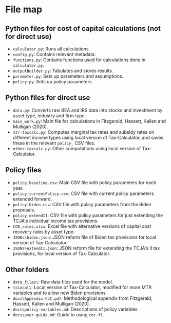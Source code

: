 # File map

## Python files for cost of capital calculations (not for direct use)
 - `calculator.py`: Runs all calculations.
 - `config.py`: Contains relevant metadata.
 - `functions.py`: Contains functions used for calculations done in `calculator.py`.
 - `outputBuilder.py`: Tabulates and stores results.
 - `parameter.py`: Sets up parameters and assumptions.
 - `policy.py`: Sets up policy parameters.

## Python files for direct use
 - `data.py`: Converts raw BEA and IRS data into stocks and investment by asset type, industry and firm type.
 - `main_work.py`: Main file for calculations in Fitzgerald, Hassett, Kallen and Mulligan (2020).
 - `mtr-taxcalc.py`: Computes marginal tax rates and subsidy rates on different income types using local version of Tax-Calculator, and saves these in the relevant `policy_` CSV files.
 - `other-taxcalc.py`: Other computations using local version of Tax-Calculator.

## Policy files
 - `policy_baseline.csv`: Main CSV file with policy parameters for each year.
 - `policy_currentPolicy.csv`: CSV file with current policy parameters extended forward.
 - `policy_biden.csv`: CSV file with policy parameters from the Biden proposals.
 - `policy_extendII`: CSV file with policy parameters for just extending the TCJA's individual income tax provisions.
 - `CCR_rules.xlsx`: Excel file with alternative versions of capital cost recovery rules by asset type.
 - `JSONs\biden.json`: JSON reform file of Biden tax provisions for local version of Tax-Calculator.
 - `JSONs\extendII.json`: JSON reform file for extending the TCJA's II tax provisions, for local version of Tax-Calculator.

## Other folders
 - `data_files\`: Raw data files used for the model.
 - `tcLocal\`: Local version of Tax-Calculator, modified for more MTR variables and to allow new Biden provisions.
 - `docs\Appendix-CoC.pdf`: Methodological appendix from Fitzgerald, Hassett, Kallen and Mulligan (2020).
 - `docs\policy-variables.md`: Descriptions of policy variables.
 - `docs\user-guide.md`: Guide to using `coc-fl`.
